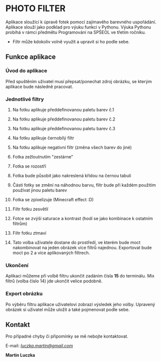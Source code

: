 # PHOTO FILTER

Aplikace sloužící k úpravě fotek pomocí zajímavého barevného uspořádání. Aplikace slouží jako podklad pro výuku funkcí v Pythonu. Výuka Pythonu probíhá v rámci předmětu Programování na SPŠEOL ve třetím ročníku.

- Filtr může kdokoliv volně využít a upravit si ho podle sebe.

## Funkce aplikace

### Úvod do aplikace

Před spuštěním uživatel musí přepsat/ponechat zdroj obrázku, se kterým aplikace bude následně pracovat.

### Jednotlivé filtry

1) Na fotku aplikuje předdefinovanou paletu barev č.1

2) Na fotku aplikuje předdefinovanou paletu barev č.2

3) Na fotku aplikuje předdefinovanou paletu barev č.3

4) Na fotku aplikuje černobílý filtr

5) Na fotku aplikuje negativní filtr (změna všech barev do jiné)

6) Fotka zežloutnutím "zestárne"

7) Fotka se rozostří

8) Fotka bude působit jako nakreslená křídou na černou tabuli

9) Části fotky se změní na náhodnou barvu, filtr bude při každém použitím používat jinou paletu barev

10) Fotka se zpixelizuje (Minecraft effect :D)

11) Filtr fotku zesvětlí

12) Fotce se zvýší saturace a kontrast (hodí se jako kombinace k ostatním filtrům)

13) Filtr fotku ztmaví

14) Tato volba uživatele dostane do prostředí, ve kterém bude moct nakombinovat na jeden obrázek více filtrů najednou. Exportovat bude moct po 2 a více aplikovaných filtrech.

### Ukončení

Aplikaci můžeme při volbě filtru ukončit zadáním čísla **15** do terminálu. Mix filtrů (volba číslo 14) jde ukončit velice podobně.

### Export obrázku

Po výběru filtru aplikace uživatelovi zobrazí výsledek jeho volby. Upravený obrázek si uživatel může uložit a také pojmenovat podle sebe.

## Kontakt

Pro případné chyby či připomínky se mě nebojte kontaktovat.

E-mail: *luczka.martin@gmail.com*

**Martin Luczka**